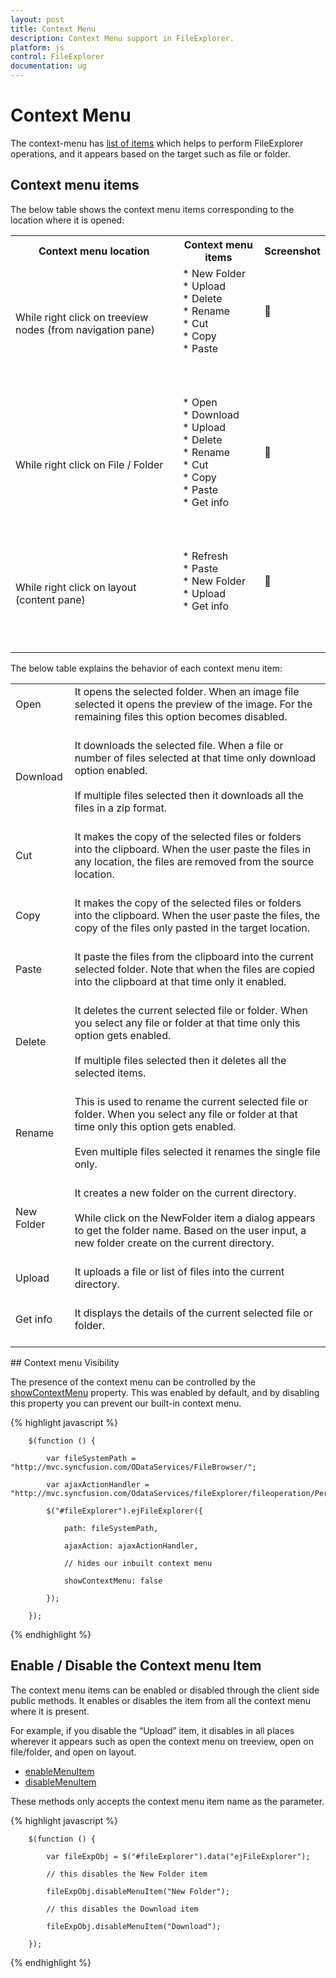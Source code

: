 ```yaml
---
layout: post
title: Context Menu
description: Context Menu support in FileExplorer.
platform: js
control: FileExplorer
documentation: ug
---
```


# Context Menu

The context-menu has [list of items](#context-menu-items) which helps to perform FileExplorer operations, and it appears based on the target such as file or folder.

## Context menu items

The below table shows the context menu items corresponding to the location where it is opened:

<table>
<tr>
<th>
Context menu location</th><th>
Context menu items</th><th>
Screenshot</th></tr>
<tr>
<td>
While right click on treeview nodes (from navigation pane)<br/><br/></td><td>
* New Folder<br/>* Upload<br/>* Delete<br/>* Rename<br/>* Cut<br/>* Copy<br/>* Paste<br/><br/><br/><br/></td><td>
<br/><br/><br/><br/></td></tr>
<tr>
<td>
While right click on File / Folder<br/><br/></td><td>
* Open<br/>* Download<br/>* Upload<br/>* Delete<br/>* Rename<br/>* Cut<br/>* Copy<br/>* Paste<br/>* Get info<br/><br/><br/><br/></td><td>
<br/><br/><br/><br/></td></tr>
<tr>
<td>
While right click on layout (content pane)<br/><br/></td><td>
* Refresh<br/>* Paste<br/>* New Folder<br/>* Upload <br/>* Get info <br/><br/><br/><br/></td><td>
<br/><br/><br/><br/></td></tr>
</table>
The below table explains the behavior of each context menu item:

<table>
<tr>
<td>
Open<br/><br/></td><td>
It opens the selected folder. When an image file selected it opens the preview of the image. For the remaining files this option becomes disabled.<br/><br/></td></tr>
<tr>
<td>
Download<br/><br/></td><td>
It downloads the selected file. When a file or number of files selected at that time only download option enabled.<br/><br/>If multiple files selected then it downloads all the files in a zip format.<br/><br/></td></tr>
<tr>
<td>
Cut<br/><br/></td><td>
It makes the copy of the selected files or folders into the clipboard. When the user paste the files in any location, the files are removed from the source location.<br/><br/></td></tr>
<tr>
<td>
Copy<br/><br/></td><td>
It makes the copy of the selected files or folders into the clipboard. When the user paste the files, the copy of the files only pasted in the target location.<br/><br/></td></tr>
<tr>
<td>
Paste<br/><br/></td><td>
It paste the files from the clipboard into the current selected folder. Note that when the files are copied into the clipboard at that time only it enabled.<br/><br/></td></tr>
<tr>
<td>
Delete<br/><br/></td><td>
It deletes the current selected file or folder. When you select any file or folder at that time only this option gets enabled.<br/><br/>If multiple files selected then it deletes all the selected items.<br/><br/></td></tr>
<tr>
<td>
Rename<br/><br/></td><td>
This is used to rename the current selected file or folder. When you select any file or folder at that time only this option gets enabled.<br/><br/>Even multiple files selected it renames the single file only.<br/><br/></td></tr>
<tr>
<td>
New Folder<br/><br/></td><td>
It creates a new folder on the current directory.<br/><br/>While click on the NewFolder item a dialog appears to get the folder name. Based on the user input, a new folder create on the current directory.<br/><br/></td></tr>
<tr>
<td>
Upload<br/><br/></td><td>
It uploads a file or list of files into the current directory.<br/><br/></td></tr>
<tr>
<td>
Get info<br/><br/></td><td>
It displays the details of the current selected file or folder.<br/><br/></td></tr>
</table>
## Context menu Visibility

The presence of the context menu can be controlled by the [showContextMenu](http://help.syncfusion.com/js/api/ejfileexplorer#members:showcontextmenu) property. This was enabled by default, and by disabling this property you can prevent our built-in context menu.

{% highlight javascript %}

        $(function () {

            var fileSystemPath = "http://mvc.syncfusion.com/ODataServices/FileBrowser/";

            var ajaxActionHandler = "http://mvc.syncfusion.com/OdataServices/fileExplorer/fileoperation/PerformAction";

            $("#fileExplorer").ejFileExplorer({

                path: fileSystemPath,

                ajaxAction: ajaxActionHandler,

                // hides our inbuilt context menu

                showContextMenu: false

            });

        });

{% endhighlight %}

## Enable / Disable the Context menu Item

The context menu items can be enabled or disabled through the client side public methods. It enables or disables the item from all the context menu where it is present. 

For example, if you disable the “Upload” item, it disables in all places wherever it appears such as open the context menu on treeview, open on file/folder, and open on layout.

* [enableMenuItem](http://help.syncfusion.com/js/api/ejfileexplorer#methods:enablemenuitem)
* [disableMenuItem](http://help.syncfusion.com/js/api/ejfileexplorer#methods:disablemenuitem)

These methods only accepts the context menu item name as the parameter. 

{% highlight javascript %}

        $(function () {

            var fileExpObj = $("#fileExplorer").data("ejFileExplorer");

            // this disables the New Folder item

            fileExpObj.disableMenuItem("New Folder");

            // this disables the Download item

            fileExpObj.disableMenuItem("Download");

        });

{% endhighlight %}

